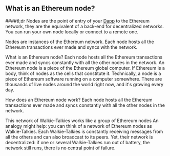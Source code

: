## What is an Ethereum node?

####tl;dr
Nodes are the point of entry of your [Dapp](/docs/Ethereum-glossary-for-newbies) to the Ethereum network, they are the equivalent of a back-end for decentralized networks. You can run your own node locally or connect to a remote one.

Nodes are instances of the Ethereum network. Each node hosts all the Ethereum transactions ever made and syncs with the network.

What is an Ethereum node?
Each node hosts all the Ethereum transactions ever made and syncs constantly with all the other nodes in the network.
An Ethereum node is a piece of the Ethereum global computer. If Ethereum is a body, think of nodes as the cells that constitute it. Technically, a node is a piece of Ethereum software running on a computer somewhere. There are thousands of live nodes around the world right now, and it's growing every day.

How does an Ethereum node work?
Each node hosts all the Ethereum transactions ever made and syncs constantly with all the other nodes in the network.

This network of Walkie-Talkies works like a group of Ethereum nodes
An analogy might help: you can think of a network of Ethereum nodes as Walkie-Talkies. Each Walkie-Talkies is constantly receiving messages from all the others and can also broadcast to its peers. Yet, their network is decentralized: if one or several Walkie-Talkies run out of battery, the network still runs, there is no central point of failure.